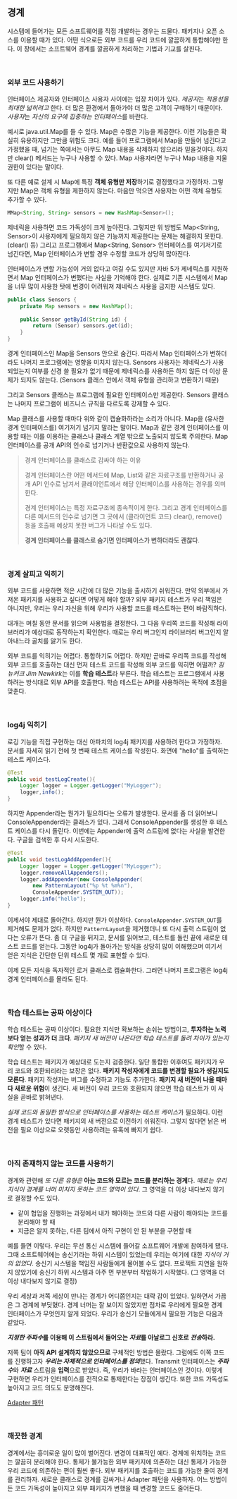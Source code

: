 ## 경계

시스템에 들어가는 모든 소프트웨어를 직접 개발하는 경우는 드물다. 패키지나 오픈 소스를 이용할 때가 있다. 어떤 식으로든 외부 코드를 우리 코드에 깔끔하게 통합해야만 한다. 이 장에서는 소프트웨어 경계를 깔끔하게 처리하는 기법과 기교를 살핀다.

<br>

### 외부 코드 사용하기

인터페이스 제공자와 인터페이스 사용자 사이에는 입장 차이가 있다. *제공자*는 *적용성을 최대한 넓히려고* 한다. 더 많은 환경에서 돌아가야 더 많은 고객이 구매하기 때문이다. *사용자*는 *자신의 요구에 집중하는 인터페이스*를 바란다. 

예시로 java.util.Map를 들 수 있다. Map은 수많은 기능을 제공한다. 이런 기능들은 확실히 유용하지만 그만큼 위험도 크다. 예를 들어 프로그램에서 Map을 만들어 넘긴다고 가정했을 때, 넘기는 쪽에서는 아무도 Map 내용을 삭제하지 않으리라 믿을것이다. 하지만 clear() 메서드는 누구나 사용할 수 있다. Map 사용자라면 누구나 Map 내용을 지울 권한이 있다는 말이다. 

또 다른 예로 설계 시 Map에 특정 **객체 유형만 저장**하기로 결정했다고 가정하자. 그렇지만 Map은 객체 유형을 제한하지 않는다. 마음만 먹으면 사용자는 어떤 객체 유형도 추가할 수 있다. 

```java
MMap<String, String> sensors = new HashMap<Sensor>();
```

제네릭을 사용하면 코드 가독성이 크게 높아진다. 그렇지만 위 방법도 Map<String, Sensor>이 사용자에게 필요하지 않은 기능까지 제공한다는 문제는 해결하지 못한다. (clear() 등) 그리고 프로그램에서 Map<String, Sensor> 인터페이스를 여기저기로 넘긴다면, Map 인터페이스가 변할 경우 수정할 코드가 상당히 많아진다. 

인터페이스가 변할 가능성이 거의 없다고 여길 수도 있지만 자바 5가 제네릭스를 지원하면서 Map 인터페이스가 변했다는 사실을 기억해야 한다. 실제로 기존 시스템에서 Map을 너무 많이 사용한 탓에 변경이 어려워져 제네릭스 사용을 금지한 시스템도 있다.

```java
public class Sensors {
    private Map sensors = new HashMap();
    
    public Sensor getById(String id) {
        return (Sensor) sensors.get(id);
    }
}
```

경계 인터페이스인 Map을 Sensors 안으로 숨긴다. 따라서 Map 인터페이스가 변하더라도 나머지 프로그램에는 영향을 미치지 않는다. Sensors 사용자는 제네릭스가 사용되었는지 여부를 신경 쓸 필요가 없기 때문에 제네릭스를 사용하든 하지 않든 더 이상 문제가 되지도 않는다. (Sensors 클래스 안에서 객체 유형을 관리하고 변환하기 때문)

그리고 Sensors 클래스는 프로그램에 필요한 인터페이스만 제공한다. Sensors 클래스는 나머지 프로그램이 비즈니스 규칙을 다르도록 강제할 수 있다.

Map 클래스를 사용할 때마다 위와 같이 캡슐화하라는 소리가 아니다. Map을 (유사한 경계 인터페이스를) 여기저기 넘기지 말라는 말이다. Map과 같은 경계 인터페이스를 이용할 때는 이를 이용하는 클래스나 클래스 계열 밖으로 노출되지 않도록 주의한다. Map 인터페이스를 공개 API의 인수로 넘기거나 반환값으로 사용하지 않는다.

> 경계 인터페이스를 클래스로 감싸야 하는 이유
>
> 경계 인터페이스란 어떤 메서드에 Map, List와 같은 자료구조를 반환하거나 공개 API 인수로 남겨서 클래이언트에서 해당 인터페이스를 사용하는 경우를 의미한다.
>
> 경계 인터페이스는 특정 자료구조에 종속적이게 한다. 그리고 경계 인터페이스를 다른 메서드의 인수로 넘기면 그 곳에서 (클라이언트 코드) clear(), remove() 등을 호출해 예상치 못한 버그가 나타날 수도 있다.
>
> **경계 인터페이스를 클래스로 숨기면 인터페이스가 변하더라도 괜찮다**.

<br>

### 경계 살피고 익히기

외부 코드를 사용하면 적은 시간에 더 많은 기능을 출시하기 쉬워진다. 만약 외부에서 가져온 패키지를 사용하고 싶다면 어떻게 해야 할까? 외부 패키지 테스트가 우리 책임은 아니지만, 우리는 우리 자신을 위해 우리가 사용할 코드를 테스트하는 편이 바람직하다.

대개는 며칠 동안 문서를 읽으며 사용법을 결정한다. 그 다음 우리쪽 코드를 작성해 라이브러리가 예상대로 동작하는지 확인한다. 때로는 우리 버그인지 라이브러리 버그인지 알아내느라 골치를 앓기도 한다.

외부 코드를 익히기는 어렵다. 통합하기도 어렵다. 하지만 곧바로 우리쪽 코드를 작성해 외부 코드를 호출하는 대신 먼저 테스트 코드를 작성해 외부 코드를 익히면 어떨까? *짐 뉴커크 Jim Newkirk*는 이를 **학습 테스트**라 부른다. 학습 테스트는 프로그램에서 사용하려는 방식대로 외부 API를 호출한다. 학습 테스트는 API를 사용하려는 목적에 초점을 맞춘다.

<br>

### log4j 익히기

로깅 기능을 직접 구현하는 대신 아파치의 log4j 패키지를 사용하려 한다고 가정하자. 문서를 자세히 읽기 전에 첫 번째 테스트 케이스를 작성한다. 화면에 "hello"를 출력하는 테스트 케이스다.

```java
@Test
public void testLogCreate(){
    Logger logger = Logger.getLogger("MyLogger");
    logger,info();
}
```

하지만 Appender라는 뭔가가 필요하다는 오류가 발생한다. 문서를 좀 더 읽어보니 ConsoleAppender라는 클래스가 있다. 그래서 ConsoleAppender를 생성한 후 테스트 케이스를 다시 돌린다. 이번에는 Appender에 출력 스트림에 없다는 사실을 발견한다. 구글을 검색한 후 다시 시도한다.

```java
@Test
public void testLogAddAppender(){
    Logger logger = Logger.getLogger("MyLogger");
    logger.removeAllAppenders();
    logger.addAppender(new ConsoleAppender(
    	new PatternLayout("%p %t %m%n"),
    	ConsoleAppender.SYSTEM_OUT));
    logger.info("hello");
}
```

이제서야 제대로 돌아간다. 하지만 뭔가 이상하다. `ConsoleAppender.SYSTEM_OUT`를 제거해도 문제가 없다. 하지만 `PatternLayout`을 제거했더니 또 다시 출력 스트림이 없다는 오류가 뜬다. 좀 더 구글을 뒤지고, 문서를 읽어보고, 테스트를 돌린 끝에 새로운 테스트 코드를 얻는다. 그동안 log4j가 돌아가는 방식을 상당히 많이 이해했으며 여기서 얻은 지식은 간단한 단위 테스트 몇 개로 표현할 수 있다.

이제 모든 지식을 독자적인 로거 클래스로 캡슐화한다. 그러면 나머지 프로그램은 log4j 경계 인터페이스를 몰라도 된다.

<br>

### 학습 테스트는 공짜 이상이다

학습 테스트는 공짜 이상이다. 필요한 지식만 확보하는 손쉬는 방법이고, **투자하는 노력보다 얻는 성과가 더 크다**. *패키지 새 버전이 나온다면 학습 테스트를 돌려 차이가 있는지 확인*할 수 있다.

학습 테스트는 패키지가 예상대로 도는지 검증한다. 일단 통합한 이후여도 패키지가 우리 코드와 호환되리라는 보장은 없다. **패키지 작성자에게 코드를 변경할 필요가 생길지도 모른다**. 패키지 작성자는 버그를 수정하고 기능도 추가한다. **패키지 새 버전이 나올 때마다 새로운 위험**이 생긴다. 새 버전이 우리 코드와 호환되지 않으면 학습 테스트가 이 사실을 곧바로 밝혀낸다.

*실제 코드와 동일한 방식으로 인터페이스를 사용하는 테스트 케이스*가 필요하다. 이런 경계 테스트가 있다면 패키지의 새 버전으로 이전하기 쉬워진다. 그렇지 않다면 낡은 버전을 필요 이상으로 오랫동안 사용하려는 유혹에 빠지기 쉽다.

<br>

### 아직 존재하지 않는 코드를 사용하기

경계와 관련해 *또 다른 유형은* **아는 코드와 모르는 코드를 분리하는 경계**다. *때로는 우리 지식이 경계를 너머 미치지 못하는 코드 영역이 있다*. 그 영역을 더 이상 내다보지 않기로 결정할 수도 있다. 

- 같이 협업을 진행하는 과정에서 내가 해야하는 코드와 다른 사람이 해야되는 코드를 분리해야 할 때
- 지금은 알지 못하는, 다른 팀에서 아직 구현이 안 된 부분을 구현할 때

예를 들면 이렇다. 우리는 무선 통신 시스템에 들어갈 소프트웨어 개발에 참여하게 됐다. 그때 소프트웨어에는 송신기라는 하위 시스템이 있었는데 우리는 여기에 대한 *지식이 거의 없었다*. 송신기 시스템을 책임진 사람들에게 물어볼 수도 없다. 프로젝트 지연을 원하지 않았기에 송신기 하위 시스템과 아주 먼 부분부터 작업하기 시작했다. (그 영역을 더 이상 내다보지 않기로 결정)

우리 세상과 저쪽 세상이 만나는 경계가 어디쯤인지는 대략 감이 있었다. 일하면서 가끔은 그 경계에 부딪혔다. 경계 너머는 잘 보이지 않았지만 점차로 우리에게 필요한 경계 인터페이스가 무엇인지 알게 되었다. 우리가 송신기 모듈에게서 필요한 기능은 다음과 같았다.

***지정한 주파수*를 이용해 이 스트림에서 들어오는 *자료*를 아날로그 신호로 *전송*하라.**

저쪽 팀이 **아직 API 설계하지 않았으므로** 구체적인 방법은 몰랐다. 그럼에도 이쪽 코드를 진행하고자 ***우리는 자체적으로 인터페이스를 정의***했다. Transmit 인터페이스는 ***주파수***와 ***자료*** 스트림을 **입력**으로 받았다. 즉, 우리가 바라는 인터페이스인 것이다. 이렇게 구현하면 우리가 인터페이스를 전적으로 통제한다는 장점이 생긴다. 또한 코드 가독성도 높아지고 코드 의도도 분명해진다.

[Adapter 패턴](https://github.com/joungeun/springboot/tree/master/%5BDesign%20Pattern%5D)

<br>

### 깨끗한 경계

경계에서는 흥미로운 일이 많이 벌어진다. 변경이 대표적인 예다. 경계에 위치하는 코드는 깔끔히 분리해야 한다. 통제가 불가능한 외부 패키지에 의존하는 대신 통제가 가능한 우리 코드에 의존하는 편이 훨씬 좋다.  외부 패키지를 호출하는 코드를 가능한 줄여 경계를 관리하자. 새로운 클래스로 경계를 감싸거나 Adapter 패턴을 사용하자. 어느 방법이든 코드 가독성이 높아지고 외부 패키지가 변했을 때 변경할 코드도 줄어든다.
